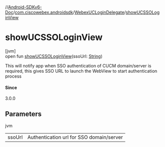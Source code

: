 //[Android-SDKv6-Doc](../../../index.md)/[com.ciscowebex.androidsdk](../index.md)/[WebexUCLoginDelegate](index.md)/[showUCSSOLoginView](show-u-c-s-s-o-login-view.md)

# showUCSSOLoginView

[jvm]\
open fun [showUCSSOLoginView](show-u-c-s-s-o-login-view.md)(ssoUrl: [String](https://kotlinlang.org/api/latest/jvm/stdlib/kotlin/-string/index.html))

This will notify app when SSO authentication of CUCM domain/server is required, this gives SSO URL to launch the WebView to start authentication process

#### Since

3.0.0

## Parameters

jvm

| | |
|---|---|
| ssoUrl | Authentication url for SSO domain/server |
